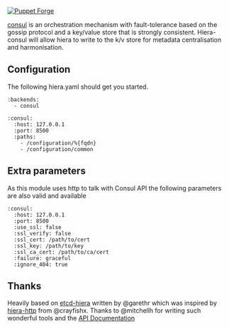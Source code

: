 [![Puppet Forge](http://img.shields.io/puppetforge/v/lynxman/hiera_consul.svg)](https://forge.puppetlabs.com/lynxman/hiera_consul)

[consul](http://www.consul.io) is an orchestration mechanism with fault-tolerance based on the gossip protocol and a key/value store that is strongly consistent. Hiera-consul will allow hiera to write to the k/v store for metadata centralisation and harmonisation.

## Configuration

The following hiera.yaml should get you started.

    :backends:
      - consul

    :consul:
      :host: 127.0.0.1
      :port: 8500
      :paths:
        - /configuration/%{fqdn}
        - /configuration/common

## Extra parameters

As this module uses http to talk with Consul API the following parameters are also valid and available

    :consul:
      :host: 127.0.0.1
      :port: 8500
      :use_ssl: false
      :ssl_verify: false
      :ssl_cert: /path/to/cert
      :ssl_key: /path/to/key
      :ssl_ca_cert: /path/to/ca/cert
      :failure: graceful
      :ignore_404: true

## Thanks

Heavily based on [etcd-hiera](https://github.com/garethr/hiera-etcd) written by @garethr which was inspired by [hiera-http](https://github.com/crayfishx/hiera-http) from @crayfishx.
Thanks to @mitchellh for writing such wonderful tools and the [API Documentation](http://www.consul.io/docs/agent/http.html)
